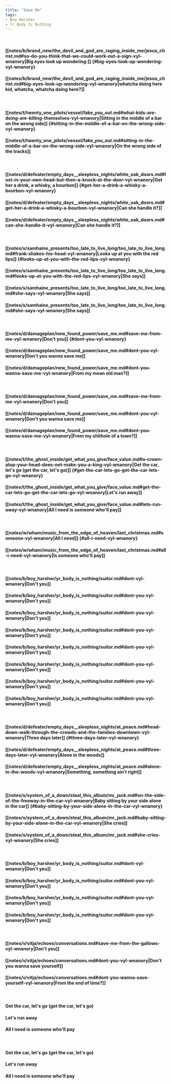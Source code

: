 ```yaml
---
title: "Save Me"
tags:
- Boy Harsher
- Yr Body Is Nothing
---
```

&nbsp;
#### [[notes/b/brand_new/the_devil_and_god_are_raging_inside_me/jesus_christ.md#so-do-you-think-that-we-could-work-out-a-sign-vyl-wnanory|Big eyes look up wondering:]] {#big-eyes-look-up-wondering-vyl-wnanory}
#### [[notes/b/brand_new/the_devil_and_god_are_raging_inside_me/jesus_christ.md#big-eyes-look-up-wondering-vyl-wnanory|whatcha doing here kid, whatcha, whatcha doing here?]]
&nbsp;
#### [[notes/t/twenty_one_pilots/vessel/fake_you_out.md#what-kids-are-doing-are-killing-themselves-vyl-wnanory|Sitting in the middle of a bar on the wrong side]] {#sitting-in-the-middle-of-a-bar-on-the-wrong-side-vyl-wnanory}
#### [[notes/t/twenty_one_pilots/vessel/fake_you_out.md#sitting-in-the-middle-of-a-bar-on-the-wrong-side-vyl-wnanory|On the wrong side of the tracks]]
&nbsp;
#### [[notes/d/defeater/empty_days__sleepless_nights/white_oak_doors.md#lost-in-your-own-head-but-then-a-knock-at-the-door-vyl-wnanory|Get her a drink, a whisky, a bourbon]] {#get-her-a-drink-a-whisky-a-bourbon-vyl-wnanory}
#### [[notes/d/defeater/empty_days__sleepless_nights/white_oak_doors.md#get-her-a-drink-a-whisky-a-bourbon-vyl-wnanory|Can she handle it?]]
#### [[notes/d/defeater/empty_days__sleepless_nights/white_oak_doors.md#can-she-handle-it-vyl-wnanory|Can she handle it?]]
&nbsp;
#### [[notes/s/samhaine_presents/too_late_to_live_long/too_late_to_live_long.md#frank-shakes-his-head-vyl-wnanory|Looks up at you with the red lips]] {#looks-up-at-you-with-the-red-lips-vyl-wnanory}
#### [[notes/s/samhaine_presents/too_late_to_live_long/too_late_to_live_long.md#looks-up-at-you-with-the-red-lips-vyl-wnanory|She says]]
#### [[notes/s/samhaine_presents/too_late_to_live_long/too_late_to_live_long.md#she-says-vyl-wnanory|She says]]
#### [[notes/s/samhaine_presents/too_late_to_live_long/too_late_to_live_long.md#she-says-vyl-wnanory|She says]]
&nbsp;
#### [[notes/d/damageplan/new_found_power/save_me.md#save-me-from-me-vyl-wnanory|Don't you]] {#dont-you-vyl-wnanory}
#### [[notes/d/damageplan/new_found_power/save_me.md#dont-you-vyl-wnanory|Don't you wanna save me]]
#### [[notes/d/damageplan/new_found_power/save_me.md#dont-you-wanna-save-me-vyl-wnanory|From my mean old man?]]
&nbsp;
#### [[notes/d/damageplan/new_found_power/save_me.md#save-me-from-me-vyl-wnanory|Don't you]]
#### [[notes/d/damageplan/new_found_power/save_me.md#dont-you-vyl-wnanory|Don't you wanna save me]]
#### [[notes/d/damageplan/new_found_power/save_me.md#dont-you-wanna-save-me-vyl-wnanory|From my shithole of a town?]]
&nbsp;
#### [[notes/t/the_ghost_inside/get_what_you_give/face_value.md#a-crown-atop-your-head-does-not-make-you-a-king-vyl-wnanory|Get the car, let's go (get the car, let's go)]] {#get-the-car-lets-go-get-the-car-lets-go-vyl-wnanory}
#### [[notes/t/the_ghost_inside/get_what_you_give/face_value.md#get-the-car-lets-go-get-the-car-lets-go-vyl-wnanory|Let's run away]]
#### [[notes/t/the_ghost_inside/get_what_you_give/face_value.md#lets-run-away-vyl-wnanory|All I need is someone who'll pay]]
&nbsp;
#### [[notes/w/wham/music_from_the_edge_of_heaven/last_christmas.md#someone-vyl-wnanory|All I need]] {#all-i-need-vyl-wnanory}
#### [[notes/w/wham/music_from_the_edge_of_heaven/last_christmas.md#all-i-need-vyl-wnanory|Is someone who'll pay]]
&nbsp;
#### [[notes/b/boy_harsher/yr_body_is_nothing/suitor.md#dont-vyl-wnanory|Don't you]]
#### [[notes/b/boy_harsher/yr_body_is_nothing/suitor.md#dont-you-vyl-wnanory|Don't you]]
#### [[notes/b/boy_harsher/yr_body_is_nothing/suitor.md#dont-you-vyl-wnanory|Don't you]]
#### [[notes/b/boy_harsher/yr_body_is_nothing/suitor.md#dont-you-vyl-wnanory|Don't you]]
#### [[notes/b/boy_harsher/yr_body_is_nothing/suitor.md#dont-you-vyl-wnanory|Don't you]]
#### [[notes/b/boy_harsher/yr_body_is_nothing/suitor.md#dont-you-vyl-wnanory|Don't you]]
#### [[notes/b/boy_harsher/yr_body_is_nothing/suitor.md#dont-you-vyl-wnanory|Don't you]]
#### [[notes/b/boy_harsher/yr_body_is_nothing/suitor.md#dont-you-vyl-wnanory|Don't you]]
&nbsp;
#### [[notes/d/defeater/empty_days__sleepless_nights/at_peace.md#head-down-walk-through-the-crowds-and-the-families-downtown-vyl-wnanory|Three days later]] {#three-days-later-vyl-wnanory}
#### [[notes/d/defeater/empty_days__sleepless_nights/at_peace.md#three-days-later-vyl-wnanory|Alone in the woods]]
#### [[notes/d/defeater/empty_days__sleepless_nights/at_peace.md#alone-in-the-woods-vyl-wnanory|Something, something ain't right]]
&nbsp;
#### [[notes/s/system_of_a_down/steal_this_album/mr_jack.md#on-the-side-of-the-freeway-in-the-car-vyl-wnanory|Baby sitting by your side alone in the car]] {#baby-sitting-by-your-side-alone-in-the-car-vyl-wnanory}
#### [[notes/s/system_of_a_down/steal_this_album/mr_jack.md#baby-sitting-by-your-side-alone-in-the-car-vyl-wnanory|She cries]]
#### [[notes/s/system_of_a_down/steal_this_album/mr_jack.md#she-cries-vyl-wnanory|She cries]]
&nbsp;
#### [[notes/b/boy_harsher/yr_body_is_nothing/suitor.md#dont-vyl-wnanory|Don't you]]
#### [[notes/b/boy_harsher/yr_body_is_nothing/suitor.md#dont-you-vyl-wnanory|Don't you]]
#### [[notes/b/boy_harsher/yr_body_is_nothing/suitor.md#dont-you-vyl-wnanory|Don't you]]
#### [[notes/b/boy_harsher/yr_body_is_nothing/suitor.md#dont-you-vyl-wnanory|Don't you]]
&nbsp;
#### [[notes/v/vitja/echoes/conversations.md#save-me-from-the-gallows-vyl-wnanory|Don't you]]
#### [[notes/v/vitja/echoes/conversations.md#dont-you-vyl-wnanory|Don't you wanna save yourself]]
#### [[notes/v/vitja/echoes/conversations.md#dont-you-wanna-save-yourself-vyl-wnanory|From the end of time?]]
&nbsp;
#### Get the car, let's go (get the car, let's go)
#### Let's run away
#### All I need is someone who'll pay
&nbsp;
#### Get the car, let's go (get the car, let's go)
#### Let's run away
#### All I need is someone who'll pay
